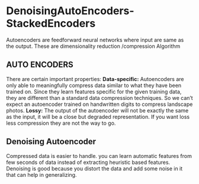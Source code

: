 # DenoisingAutoEncoders-StackedEncoders
Autoencoders are feedforward neural networks where input are same as the output. These are dimensionality reduction /compression Algorithm
## AUTO ENCODERS
There are certain important properties:
<b>Data-specific:</b> Autoencoders are only able to meaningfully compress data similar to what they have been trained on. Since they learn features specific for the given training data, they are different than a standard data compression techniques. So we can’t expect an autoencoder trained on handwritten digits to compress landscape photos.
<b>Lossy:</b> The output of the autoencoder will not be exactly the same as the input, it will be a close but degraded representation. If you want loss less compression they are not the way to go.</br>

## Denoising Autoencoder
Compressed data is easier to handle. you can learn automatic features from few seconds of data instead of extracting heuristic based features. Denoising is good because you distort the data and add some noise in it that can help in generalizing.
  
